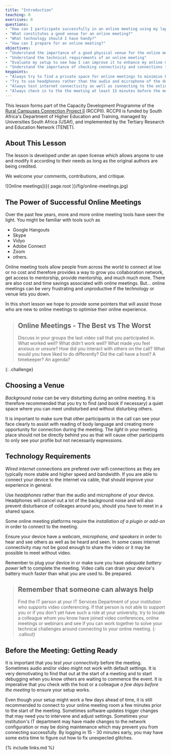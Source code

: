 ```yaml
---
title: "Introduction"
teaching: 0
exercises: 0
questions:
- "How can I participate successfully in an online meeting using my laptop, desktop computer, tablet or smart phone?"
- "What constitutes a good venue for an online meeting?"
- "What technology should I have handy?"
- "How can I prepare for an online meeting?"
objectives:
- "Understand the importance of a good physical venue for the online meeting"
- "Understand the technical requirements of an online meeting"
- "Evaluate my setup to see how I can improve it to enhance my online meeting experience"
- "Understand the importance of checking connectivity and connections to online meeting beforehand"
keypoints:
- "Always try to find a private space for online meetings to minimise background noise and to prevent disturbing colleagues or classmates"
- "Try to use headphones rather than the audio and microphone of the device used for the meeting"
- "Always test internet connectivity as well as connecting to the online meeting room a day or two before the meeting to leave enough time for debugging the problem should challenges arise"
- "Always check in to the the meeting at least 15 minutes before the meeting starts to allow some time to debug should internet connectivity or computer setup have changed since your test run"
---
```


This lesson forms part of the Capacity Development Programme of the [Rural Campuses Connection Project II](https://tenet-rccpii.github.io/rccpii-2018/) (RCCPII). RCCPII is funded by South Africa's Department of Higher Education and Training, managed by Universities South Africa (USAf), and implemented by the Tertiary Research and Education Network (TENET).

## About This Lesson

The lesson is developed under an open license which allows anyone to use and modify it according to their needs as long as the original authors are being credited.

We welcome your comments, contributions, and critique.  

![Online meetings]({{ page.root }}/fig/online-meetings.jpg)

## The Power of Successful Online Meetings

Over the past few years, more and more online meeting tools have seen the light. You might be familiar with tools such as

- Google Hangouts
- Skype
- Vidyo
- Adobe Connect
- Zoom
- others.

Online meeting tools allow people from across the world to connect at low or no cost and therefore provides a way to grow you collaboration network, get access to mentorship, provide mentorship, and much much more. There are also cost and time savings associated with online meetings. But... online meetings can be very frustrating and unproductive if the technology or venue lets you down.

In this short lesson we hope to provide some pointers that will assist those who are new to online meetings to optimise their online experience.


> ## Online Meetings - The Best vs The Worst
>
> Discuss in your groups the last video call that you participated in. What worked well?
> What didn't work well? What made you feel anxious or unsure? How did you interact with others on the call?
> What would you have liked to do differently? Did the call have a host? A timekeeper? An agenda?
>
{: .challenge}


## Choosing a Venue

*Background noise* can be very disturbing during an online meeting. It is therefore recommended that you try to find (and book if necessary) a quiet space where you can meet undisturbed and without disturbing others.

It is important to make sure that other participants in the call can see your face clearly to assist with reading of body language and creating more opportunity for connection during the meeting. The *light* in your meeting place should not be directly behind you as that will cause other participants to only see your profile but not necessarily expressions.

## Technology Requirements

*Wired internet* connections are prefered over wifi connections as they are typically more stable and higher speed and bandwidth. If you are able to connect your device to the internet via cable, that should improve your experience in general. 

Use *headphones* rather than the audio and microphone of your device. Headphones will cancel out a lot of the background noise and will also prevent disturbance of colleages around you, should you have to meet in a shared space.

Some online meeting platforms require the *installation of a plugin or add-on* in order to connect to the meeting. 

Ensure your device have a *webcam, microphone, and speakers* in order to hear and see others as well as be heard and seen. In some cases internet connectivity may not be good enough to share the video or it may be possible to meet without video. 

Remember to plug your device in or make sure you have *adequate battery power* left to complete the meeting. Video calls can drain your device's battery much faster than what you are used to. Be prepared.

> ## Remember that someone can always help
>
> Find the IT person at your IT Services Department of your institution who supports video conferencing.
> If that person is not able to support you or if you don't yet have such a role at your university, try to locate
> a colleague whom you know have joined video conferences, online meetings or webinars and see if you can work together
> to solve your technical challenges around connecting to your online meeting.
{: .callout}

## Before the Meeting: Getting Ready

It is important that you *test your connectivity* before the meeting. Sometimes audio and/or video might not work with default settings. It is very demotivating to find that out at the start of a meeting and to start debugging when you know others are waiting to commence the event. It is imperative that you check with the host or a colleague *a few days before the meeting* to ensure your setup works.

Even though your setup might work a few days ahead of time, it is still recommended to connect to your online meeting room a few minutes prior to the start of the meeting. Sometimes software updates trigger changes that may need you to intervene and adjust settings. Sometimes your institution's IT department may have made changes to the network configuration or may be doing maintenance which may prevent you from connecting successfully. By logging in 15 - 30 minutes early, you may have some extra time to figure out how to fix unexpected glitches.



{% include links.md %}

